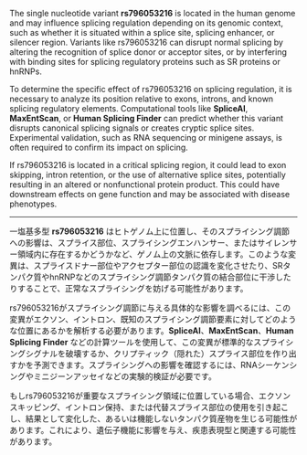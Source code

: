 The single nucleotide variant **rs796053216** is located in the human genome and may influence splicing regulation depending on its genomic context, such as whether it is situated within a splice site, splicing enhancer, or silencer region. Variants like rs796053216 can disrupt normal splicing by altering the recognition of splice donor or acceptor sites, or by interfering with binding sites for splicing regulatory proteins such as SR proteins or hnRNPs.

To determine the specific effect of rs796053216 on splicing regulation, it is necessary to analyze its position relative to exons, introns, and known splicing regulatory elements. Computational tools like **SpliceAI**, **MaxEntScan**, or **Human Splicing Finder** can predict whether this variant disrupts canonical splicing signals or creates cryptic splice sites. Experimental validation, such as RNA sequencing or minigene assays, is often required to confirm its impact on splicing.

If rs796053216 is located in a critical splicing region, it could lead to exon skipping, intron retention, or the use of alternative splice sites, potentially resulting in an altered or nonfunctional protein product. This could have downstream effects on gene function and may be associated with disease phenotypes.

---

一塩基多型 **rs796053216** はヒトゲノム上に位置し、そのスプライシング調節への影響は、スプライス部位、スプライシングエンハンサー、またはサイレンサー領域内に存在するかどうかなど、ゲノム上の文脈に依存します。このような変異は、スプライスドナー部位やアクセプター部位の認識を変化させたり、SRタンパク質やhnRNPなどのスプライシング調節タンパク質の結合部位に干渉したりすることで、正常なスプライシングを妨げる可能性があります。

rs796053216がスプライシング調節に与える具体的な影響を調べるには、この変異がエクソン、イントロン、既知のスプライシング調節要素に対してどのような位置にあるかを解析する必要があります。**SpliceAI**、**MaxEntScan**、**Human Splicing Finder** などの計算ツールを使用して、この変異が標準的なスプライシングシグナルを破壊するか、クリプティック（隠れた）スプライス部位を作り出すかを予測できます。スプライシングへの影響を確認するには、RNAシーケンシングやミニジーンアッセイなどの実験的検証が必要です。

もしrs796053216が重要なスプライシング領域に位置している場合、エクソンスキッピング、イントロン保持、または代替スプライス部位の使用を引き起こし、結果として変化した、あるいは機能しないタンパク質産物を生じる可能性があります。これにより、遺伝子機能に影響を与え、疾患表現型と関連する可能性があります。
